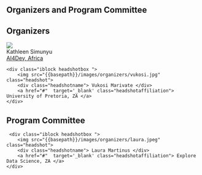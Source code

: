 

## Organizers and Program Committee

## Organizers  
    
<div>
    <div class="iblock headshotbox "> 
        <img src="{{basepath}}/images/organizers/kathleen.jpg" class="headshot">
        <div class="headshotname"> Kathleen Simunyu </div>
        <a href="#"  target='_blank' class="headshotaffiliation"> AI4Dev, Africa </a>
    </div>

    <div class="iblock headshotbox "> 
        <img src="{{basepath}}/images/organizers/vukosi.jpg" class="headshot">
        <div class="headshotname"> Vukosi Marivate </div>
        <a href="#"  target='_blank' class="headshotaffiliation"> University of Pretoria, ZA </a>
    </div>

</div>


## Program Committee

<div>

     <div class="iblock headshotbox "> 
        <img src="{{basepath}}/images/organizers/laura.jpeg" class="headshot">
        <div class="headshotname"> Laura Martinus </div>
        <a href="#"  target='_blank' class="headshotaffiliation"> Explore Data Science, ZA </a>
    </div>
</div>

